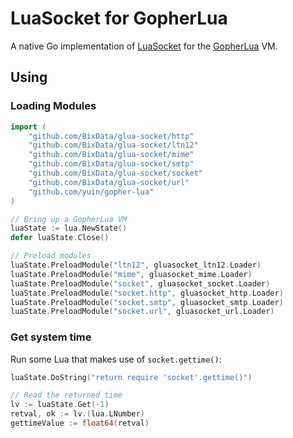 # LuaSocket for GopherLua

A native Go implementation of [LuaSocket](https://github.com/diegonehab/luasocket) for the [GopherLua](https://github.com/yuin/gopher-lua) VM.

## Using

### Loading Modules

```go
import (
	"github.com/BixData/glua-socket/http"
	"github.com/BixData/glua-socket/ltn12"
	"github.com/BixData/glua-socket/mime"
	"github.com/BixData/glua-socket/smtp"
	"github.com/BixData/glua-socket/socket"
	"github.com/BixData/glua-socket/url"
	"github.com/yuin/gopher-lua"
)

// Bring up a GopherLua VM
luaState := lua.NewState()
defer luaState.Close()

// Preload modules
luaState.PreloadModule("ltn12", gluasocket_ltn12.Loader)
luaState.PreloadModule("mime", gluasocket_mime.Loader)
luaState.PreloadModule("socket", gluasocket_socket.Loader)
luaState.PreloadModule("socket.http", gluasocket_http.Loader)
luaState.PreloadModule("socket.smtp", gluasocket_smtp.Loader)
luaState.PreloadModule("socket.url", gluasocket_url.Loader)
```

### Get system time

Run some Lua that makes use of `socket.gettime()`:

```go
luaState.DoString("return require 'socket'.gettime()")

// Read the returned time
lv := luaState.Get(-1)
retval, ok := lv.(lua.LNumber)
gettimeValue := float64(retval)
```
